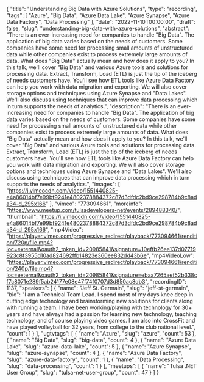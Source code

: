 {
  "title": "Understanding Big Data with Azure Solutions",
  "type": "recording",
  "tags": [
    "Azure",
    "Big Data",
    "Azure Data Lake",
    "Azure Synapse",
    "Azure Data Factory",
    "Data Processing"
  ],
  "date": "2022-11-10T00:00:00",
  "draft": false,
  "slug": "understanding-big-data-with-azure-solutions",
  "abstract": "There is an ever-increasing need for companies to handle \"Big Data\". The application of big data varies based on the needs of customers. Some companies have some need for processing small amounts of unstructured data while other companies exist to process extremely large amounts of data. What does \"Big Data\" actually mean and how does it apply to you? In this talk, we'll cover \"Big Data\" and various Azure tools and solutions for processing data. Extract, Transform, Load (ETL) is just the tip of the iceberg of needs customers have. You'll see how ETL tools like Azure Data Factory can help you work with data migration and exporting. We will also cover storage options and techniques using Azure Synapse and \"Data Lakes\". We'll also discuss using techniques that can improve data processing which in turn supports the needs of analytics.",
  "description": "There is an ever-increasing need for companies to handle \"Big Data\". The application of big data varies based on the needs of customers. Some companies have some need for processing small amounts of unstructured data while other companies exist to process extremely large amounts of data. What does \"Big Data\" actually mean and how does it apply to you? In this talk, we'll cover \"Big Data\" and various Azure tools and solutions for processing data. Extract, Transform, Load (ETL) is just the tip of the iceberg of needs customers have. You'll see how ETL tools like Azure Data Factory can help you work with data migration and exporting. We will also cover storage options and techniques using Azure Synapse and \"Data Lakes\". We'll also discuss using techniques that can improve data processing which in turn supports the needs of analytics.",
  "images": [
    "https://i.vimeocdn.com/video/1551440825-e4a86014bf7e99bf9241e4802378884372c87d3dfdc2bd9ce298784b9c8ada34-d_295x166"
  ],
  "vimeo": "773094661",
  "moreinfo": "https://www.meetup.com/tulsadevelopers-net/events/289488340/",
  "thumbnail": "https://i.vimeocdn.com/video/1551440825-e4a86014bf7e99bf9241e4802378884372c87d3dfdc2bd9ce298784b9c8ada34-d_295x166",
  "mp4Video": "https://player.vimeo.com/progressive_redirect/playback/773094661/rendition/720p/file.mp4?loc=external&oauth2_token_id=20985841&signature=10effb26ee137d07719923c8f3955d10ad824692ffb14823e360ee832dd43b6e",
  "mp4VideoLow": "https://player.vimeo.com/progressive_redirect/playback/773094661/rendition/240p/file.mp4?loc=external&oauth2_token_id=20985841&signature=ebaa7265aef52b338cf7c8071e289f5ab24177e08e47f74f0707d3d850ac8db3",
  "recordingID": 1137,
  "speakers": [
    {
      "name": "Jeff St. Germain",
      "slug": "jeff-st-germain",
      "bio": "I am a Technical Team Lead. I spend most of my days knee deep in cutting edge technology and brainstorming new solutions for clients along with running a team. I have been working/playing with technology for 30+ years and have always had a passion for learning new technology, teaching technology, and of course playing video games. I am also into CrossFit and have played volleyball for 32 years, from college to the club national level.",
      "count": 1
    }
  ],
  "ugtvtags": [
    {
      "name": "Azure",
      "slug": "azure",
      "count": 53
    },
    {
      "name": "Big Data",
      "slug": "big-data",
      "count": 4
    },
    {
      "name": "Azure Data Lake",
      "slug": "azure-data-lake",
      "count": 5
    },
    {
      "name": "Azure Synapse",
      "slug": "azure-synapse",
      "count": 4
    },
    {
      "name": "Azure Data Factory",
      "slug": "azure-data-factory",
      "count": 1
    },
    {
      "name": "Data Processing",
      "slug": "data-processing",
      "count": 1
    }
  ],
  "meetups": [
    {
      "name": "Tulsa .NET User Group",
      "slug": "tulsa-net-user-group",
      "count": 47
    }
  ]
}